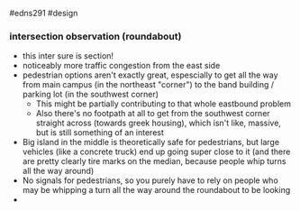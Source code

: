  #edns291  #design 



### intersection observation (roundabout)
- this inter sure is section!
- noticeably more traffic congestion from the east side
- pedestrian options aren't exactly great, espescially to get all the way from main campus (in the northeast "corner") to the band building / parking lot (in the southwest corner)
	- This might be partially contributing to that whole eastbound problem
	- Also there's no footpath at all to get from the southwest corner straight across (towards greek housing), which isn't like, massive, but is still something of an interest
- Big island in the middle is theoretically safe for pedestrians, but large vehicles (like a concrete truck) end up going super close to it (and there are pretty clearly tire marks on the median, because people whip turns all the way around)
- No signals for pedestrians, so you purely have to rely on people who may be whipping a turn all the way around the roundabout to be looking
- 

